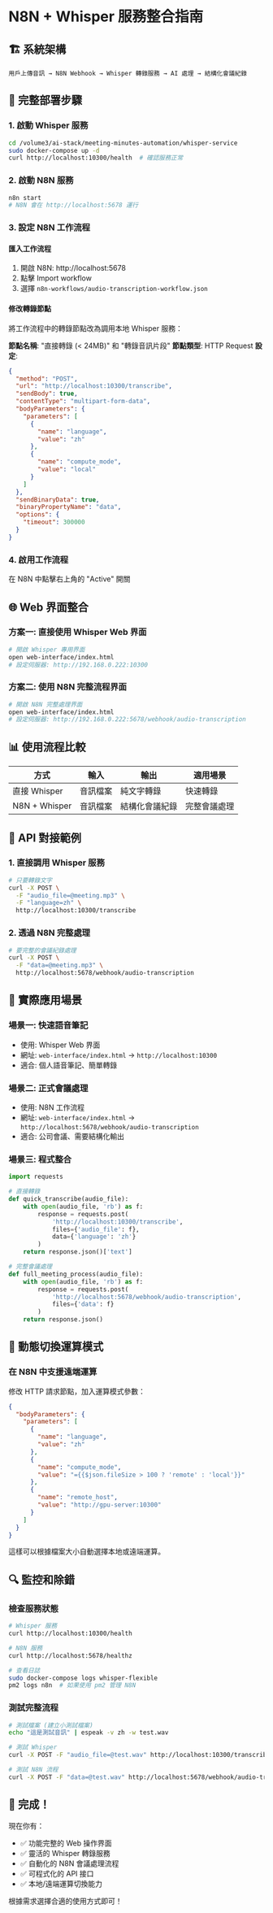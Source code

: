 # N8N + Whisper 服務整合指南

## 🏗️ 系統架構

```
用戶上傳音訊 → N8N Webhook → Whisper 轉錄服務 → AI 處理 → 結構化會議紀錄
```

## 🚀 完整部署步驟

### 1. 啟動 Whisper 服務
```bash
cd /volume3/ai-stack/meeting-minutes-automation/whisper-service
sudo docker-compose up -d
curl http://localhost:10300/health  # 確認服務正常
```

### 2. 啟動 N8N 服務
```bash
n8n start
# N8N 會在 http://localhost:5678 運行
```

### 3. 設定 N8N 工作流程

#### 匯入工作流程
1. 開啟 N8N: http://localhost:5678
2. 點擊 Import workflow
3. 選擇 `n8n-workflows/audio-transcription-workflow.json`

#### 修改轉錄節點
將工作流程中的轉錄節點改為調用本地 Whisper 服務：

**節點名稱**: "直接轉錄 (< 24MB)" 和 "轉錄音訊片段"
**節點類型**: HTTP Request
**設定**:
```json
{
  "method": "POST",
  "url": "http://localhost:10300/transcribe",
  "sendBody": true,
  "contentType": "multipart-form-data",
  "bodyParameters": {
    "parameters": [
      {
        "name": "language",
        "value": "zh"
      },
      {
        "name": "compute_mode",
        "value": "local"
      }
    ]
  },
  "sendBinaryData": true,
  "binaryPropertyName": "data",
  "options": {
    "timeout": 300000
  }
}
```

### 4. 啟用工作流程
在 N8N 中點擊右上角的 "Active" 開關

## 🌐 Web 界面整合

### 方案一: 直接使用 Whisper Web 界面
```bash
# 開啟 Whisper 專用界面
open web-interface/index.html
# 設定伺服器: http://192.168.0.222:10300
```

### 方案二: 使用 N8N 完整流程界面  
```bash
# 開啟 N8N 完整處理界面
open web-interface/index.html
# 設定伺服器: http://192.168.0.222:5678/webhook/audio-transcription
```

## 📊 使用流程比較

| 方式 | 輸入 | 輸出 | 適用場景 |
|------|------|------|----------|
| 直接 Whisper | 音訊檔案 | 純文字轉錄 | 快速轉錄 |
| N8N + Whisper | 音訊檔案 | 結構化會議紀錄 | 完整會議處理 |

## 🔧 API 對接範例

### 1. 直接調用 Whisper 服務
```bash
# 只要轉錄文字
curl -X POST \
  -F "audio_file=@meeting.mp3" \
  -F "language=zh" \
  http://localhost:10300/transcribe
```

### 2. 透過 N8N 完整處理
```bash  
# 要完整的會議紀錄處理
curl -X POST \
  -F "data=@meeting.mp3" \
  http://localhost:5678/webhook/audio-transcription
```

## 🎯 實際應用場景

### 場景一: 快速語音筆記
- 使用: Whisper Web 界面
- 網址: `web-interface/index.html` → `http://localhost:10300`
- 適合: 個人語音筆記、簡單轉錄

### 場景二: 正式會議處理  
- 使用: N8N 工作流程
- 網址: `web-interface/index.html` → `http://localhost:5678/webhook/audio-transcription`
- 適合: 公司會議、需要結構化輸出

### 場景三: 程式整合
```python
import requests

# 直接轉錄
def quick_transcribe(audio_file):
    with open(audio_file, 'rb') as f:
        response = requests.post(
            'http://localhost:10300/transcribe',
            files={'audio_file': f},
            data={'language': 'zh'}
        )
    return response.json()['text']

# 完整會議處理
def full_meeting_process(audio_file):
    with open(audio_file, 'rb') as f:
        response = requests.post(
            'http://localhost:5678/webhook/audio-transcription',
            files={'data': f}
        )
    return response.json()
```

## 🔄 動態切換運算模式

### 在 N8N 中支援遠端運算
修改 HTTP 請求節點，加入運算模式參數：

```json
{
  "bodyParameters": {
    "parameters": [
      {
        "name": "language", 
        "value": "zh"
      },
      {
        "name": "compute_mode",
        "value": "={{$json.fileSize > 100 ? 'remote' : 'local'}}"
      },
      {
        "name": "remote_host",
        "value": "http://gpu-server:10300"  
      }
    ]
  }
}
```

這樣可以根據檔案大小自動選擇本地或遠端運算。

## 🔍 監控和除錯

### 檢查服務狀態
```bash
# Whisper 服務
curl http://localhost:10300/health

# N8N 服務  
curl http://localhost:5678/healthz

# 查看日誌
sudo docker-compose logs whisper-flexible
pm2 logs n8n  # 如果使用 pm2 管理 N8N
```

### 測試完整流程
```bash
# 測試檔案 (建立小測試檔案)
echo "這是測試音訊" | espeak -v zh -w test.wav

# 測試 Whisper
curl -X POST -F "audio_file=@test.wav" http://localhost:10300/transcribe

# 測試 N8N 流程  
curl -X POST -F "data=@test.wav" http://localhost:5678/webhook/audio-transcription
```

## 🎉 完成！

現在你有：
- ✅ 功能完整的 Web 操作界面
- ✅ 靈活的 Whisper 轉錄服務 
- ✅ 自動化的 N8N 會議處理流程
- ✅ 可程式化的 API 接口
- ✅ 本地/遠端運算切換能力

根據需求選擇合適的使用方式即可！